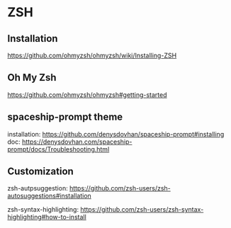 # ZSH

## Installation
https://github.com/ohmyzsh/ohmyzsh/wiki/Installing-ZSH

## Oh My Zsh
https://github.com/ohmyzsh/ohmyzsh#getting-started

## spaceship-prompt theme
installation: https://github.com/denysdovhan/spaceship-prompt#installing
doc: https://denysdovhan.com/spaceship-prompt/docs/Troubleshooting.html

## Customization

zsh-autpsuggestion: https://github.com/zsh-users/zsh-autosuggestions#installation

zsh-syntax-highlighting: https://github.com/zsh-users/zsh-syntax-highlighting#how-to-install
